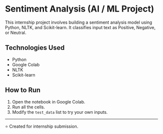 # Sentiment Analysis (AI / ML Project)

This internship project involves building a sentiment analysis model using Python, NLTK, and Scikit-learn. It classifies input text as Positive, Negative, or Neutral.

## Technologies Used
- Python
- Google Colab
- NLTK
- Scikit-learn

## How to Run
1. Open the notebook in Google Colab.
2. Run all the cells.
3. Modify the `test_data` list to try your own inputs.

---

⭐ Created for internship submission.

